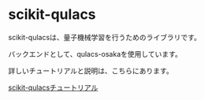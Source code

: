 # scikit-qulacs

scikit-qulacsは、量子機械学習を行うためのライブラリです。

バックエンドとして、qulacs-osakaを使用しています。

詳しいチュートリアルと説明は、こちらにあります。

[scikit-qulacsチュートリアル](https://github.com/Qulacs-Osaka/scikit-qulacs/blob/main/doc/source/notebooks/0_tutorial.ipynb)

